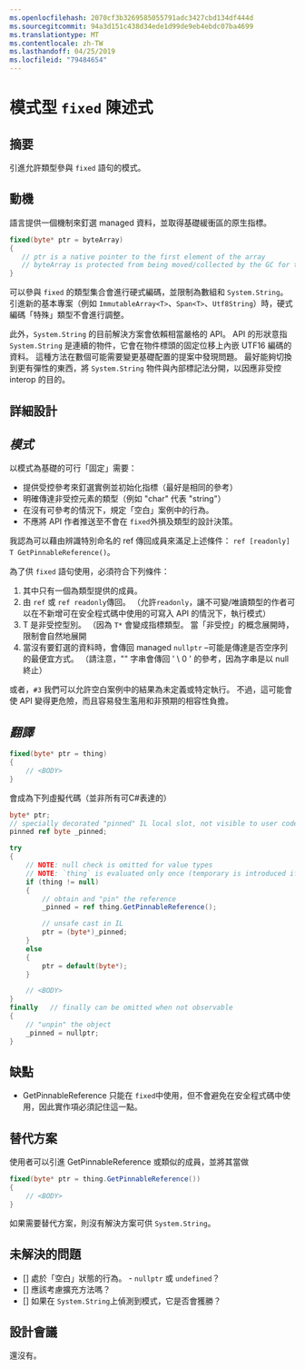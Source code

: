 ```yaml
---
ms.openlocfilehash: 2070cf3b3269585055791adc3427cbd134df444d
ms.sourcegitcommit: 94a3d151c438d34ede1d99de9eb4ebdc07ba4699
ms.translationtype: MT
ms.contentlocale: zh-TW
ms.lasthandoff: 04/25/2019
ms.locfileid: "79484654"
---
```

# <a name="pattern-based-fixed-statement"></a>模式型 `fixed` 陳述式

## <a name="summary"></a>摘要
[summary]: #summary

引進允許類型參與 `fixed` 語句的模式。 

## <a name="motivation"></a>動機
[motivation]: #motivation

語言提供一個機制來釘選 managed 資料，並取得基礎緩衝區的原生指標。

```csharp
fixed(byte* ptr = byteArray)
{
   // ptr is a native pointer to the first element of the array
   // byteArray is protected from being moved/collected by the GC for the duration of this block 
}

```

可以參與 `fixed` 的類型集合會進行硬式編碼，並限制為數組和 `System.String`。 引進新的基本專案（例如 `ImmutableArray<T>`、`Span<T>`、`Utf8String`）時，硬式編碼「特殊」類型不會進行調整。 

此外，`System.String` 的目前解決方案會依賴相當嚴格的 API。 API 的形狀意指 `System.String` 是連續的物件，它會在物件標頭的固定位移上內嵌 UTF16 編碼的資料。 這種方法在數個可能需要變更基礎配置的提案中發現問題。 最好能夠切換到更有彈性的東西，將 `System.String` 物件與內部標記法分開，以因應非受控 interop 的目的。 

## <a name="detailed-design"></a>詳細設計
[design]: #detailed-design

## <a name="pattern"></a>*模式* ##
以模式為基礎的可行「固定」需要：
-   提供受控參考來釘選實例並初始化指標（最好是相同的參考）
-   明確傳達非受控元素的類型（例如 "char" 代表 "string"）
-   在沒有可參考的情況下，規定「空白」案例中的行為。 
-   不應將 API 作者推送至不會在 `fixed`外損及類型的設計決策。

我認為可以藉由辨識特別命名的 ref 傳回成員來滿足上述條件： `ref [readonly] T GetPinnableReference()`。

為了供 `fixed` 語句使用，必須符合下列條件：

1. 其中只有一個為類型提供的成員。
1. 由 `ref` 或 `ref readonly`傳回。 （允許`readonly`，讓不可變/唯讀類型的作者可以在不新增可在安全程式碼中使用的可寫入 API 的情況下，執行模式）
1. T 是非受控型別。
（因為 `T*` 會變成指標類型。 當「非受控」的概念展開時，限制會自然地展開
1. 當沒有要釘選的資料時，會傳回 managed `nullptr` –可能是傳達是否空序列的最便宜方式。
（請注意，"" 字串會傳回 ' \ 0 ' 的參考，因為字串是以 null 終止）

或者，`#3` 我們可以允許空白案例中的結果為未定義或特定執行。 不過，這可能會使 API 變得更危險，而且容易發生濫用和非預期的相容性負擔。 

## <a name="translation"></a>*翻譯* ##

```csharp
fixed(byte* ptr = thing)
{ 
    // <BODY>
}
```

會成為下列虛擬代碼（並非所有可C#表達的）

```csharp
byte* ptr;
// specially decorated "pinned" IL local slot, not visible to user code.
pinned ref byte _pinned;

try
{
    // NOTE: null check is omitted for value types 
    // NOTE: `thing` is evaluated only once (temporary is introduced if necessary) 
    if (thing != null)
    {
        // obtain and "pin" the reference
        _pinned = ref thing.GetPinnableReference();

        // unsafe cast in IL
        ptr = (byte*)_pinned;
    }
    else
    {
        ptr = default(byte*);
    }

    // <BODY> 
}
finally   // finally can be omitted when not observable
{
    // "unpin" the object
    _pinned = nullptr;
}
```

## <a name="drawbacks"></a>缺點
[drawbacks]: #drawbacks

- GetPinnableReference 只能在 `fixed`中使用，但不會避免在安全程式碼中使用，因此實作項必須記住這一點。

## <a name="alternatives"></a>替代方案
[alternatives]: #alternatives

使用者可以引進 GetPinnableReference 或類似的成員，並將其當做
 
```csharp
fixed(byte* ptr = thing.GetPinnableReference())
{ 
    // <BODY>
}
```

如果需要替代方案，則沒有解決方案可供 `System.String`。

## <a name="unresolved-questions"></a>未解決的問題
[unresolved]: #unresolved-questions

- [] 處於「空白」狀態的行為。 - `nullptr` 或 `undefined`？ 
- [] 應該考慮擴充方法嗎？ 
- [] 如果在 `System.String`上偵測到模式，它是否會獲勝？ 

## <a name="design-meetings"></a>設計會議

還沒有。 
